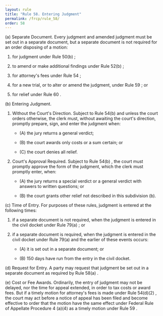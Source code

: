 ```yaml
---
layout: rule
title: "Rule 58. Entering Judgment"
permalink: /frcp/rule_58/
order: 58
---
```


(a) Separate Document. Every judgment and amended judgment must be set out in a separate document, but a separate document is not required for an order disposing of a motion:


1. for judgment under Rule 50(b) ;


2. to amend or make additional findings under Rule 52(b) ;


3. for attorney's fees under Rule 54 ;


4. for a new trial, or to alter or amend the judgment, under Rule 59 ; or


5. for relief under Rule 60 .


(b) Entering Judgment.


1. Without the Court's Direction. Subject to Rule 54(b) and unless the court orders otherwise, the clerk must, without awaiting the court's direction, promptly prepare, sign, and enter the judgment when:


    - (A) the jury returns a general verdict;


    - (B) the court awards only costs or a sum certain; or


    - (C) the court denies all relief.


2. Court's Approval Required. Subject to Rule 54(b) , the court must promptly approve the form of the judgment, which the clerk must promptly enter, when:


    - (A) the jury returns a special verdict or a general verdict with answers to written questions; or


    - (B) the court grants other relief not described in this subdivision (b).


(c) Time of Entry. For purposes of these rules, judgment is entered at the following times:


1. if a separate document is not required, when the judgment is entered in the civil docket under Rule 79(a) ; or


2. if a separate document is required, when the judgment is entered in the civil docket under Rule 79(a) and the earlier of these events occurs:


    - (A) it is set out in a separate document; or


    - (B) 150 days have run from the entry in the civil docket.


(d) Request for Entry. A party may request that judgment be set out in a separate document as required by Rule 58(a) .


(e) Cost or Fee Awards. Ordinarily, the entry of judgment may not be delayed, nor the time for appeal extended, in order to tax costs or award fees. But if a timely motion for attorney's fees is made under Rule 54(d)(2) , the court may act before a notice of appeal has been filed and become effective to order that the motion have the same effect under Federal Rule of Appellate Procedure 4 (a)(4) as a timely motion under Rule 59 .
